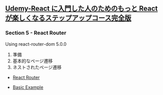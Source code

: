 ## [Udemy-React に入門した人のためのもっと React が楽しくなるステップアップコース完全版](https://www.udemy.com/course/react_stepup/learn/lecture/24823408#overview)

### Section 5 - React Router

Using react-router-dom 5.0.0

1. 準備
2. 基本的なページ遷移
3. ネストされたページ遷移

- [React Router](https://reactrouter.com/)

- [Basic Example](https://stackblitz.com/github/remix-run/react-router/tree/main/examples/basic?file=src%2FApp.tsx)

